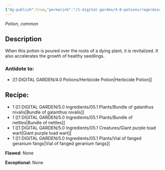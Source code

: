 ```yaml
---
{"dg-publish":true,"permalink":"/1-digital-garden/4-0-potions/regerminating-potion/","tags":["potion","extracurricular","common"]}
---
```


*Potion, common* 

## Description

When this potion is poured over the roots of a dying plant, it is revitalized. It also accelerates the growth of healthy seedlings.

### Antidote to: 
- [[1 DIGITAL GARDEN/4.0 Potions/Herbicide Potion\|Herbicide Potion]]

## Recipe:

- 1 [[1 DIGITAL GARDEN/5.0 Ingredients/05.1 Plants/Bundle of galanthus nivalis\|Bundle of galanthus nivalis]]
- 1 [[1 DIGITAL GARDEN/5.0 Ingredients/05.1 Plants/Bundle of nettles\|Bundle of nettles]]
- 1 [[1 DIGITAL GARDEN/5.0 Ingredients/05.1 Creatures/Giant purple toad wart\|Giant purple toad wart]]
- 1 [[1 DIGITAL GARDEN/5.0 Ingredients/05.1 Plants/Vial of fanged geranium fangs\|Vial of fanged geranium fangs]]

**Flawed**:
None

**Exceptional:** 
None